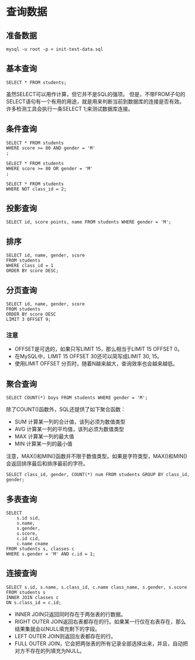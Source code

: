 # 查询数据

## 准备数据
```
mysql -u root -p < init-test-data.sql
```

## 基本查询
```
SELECT * FROM students;
```
虽然SELECT可以用作计算，但它并不是SQL的强项。
但是，不带FROM子句的SELECT语句有一个有用的用途，就是用来判断当前到数据库的连接是否有效。
许多检测工具会执行一条SELECT 1;来测试数据库连接。

## 条件查询
```
SELECT * FROM students 
WHERE score >= 80 AND gender = 'M'
;
```
```
SELECT * FROM students 
WHERE score >= 80 OR gender = 'M'
;
```
```
SELECT * FROM students 
WHERE NOT class_id = 2;
```

## 投影查询
```
SELECT id, score points, name FROM students WHERE gender = 'M';
```

## 排序
```
SELECT id, name, gender, score
FROM students
WHERE class_id = 1
ORDER BY score DESC;
```

## 分页查询
```
SELECT id, name, gender, score
FROM students
ORDER BY score DESC
LIMIT 3 OFFSET 9;
```
### 注意
- OFFSET是可选的，如果只写LIMIT 15，那么相当于LIMIT 15 OFFSET 0。
- 在MySQL中，LIMIT 15 OFFSET 30还可以简写成LIMIT 30, 15。
- 使用LIMIT <M> OFFSET <N>分页时，随着N越来越大，查询效率也会越来越低。

## 聚合查询
```
SELECT COUNT(*) boys FROM students WHERE gender = 'M';
```
除了COUNT()函数外，SQL还提供了如下聚合函数：
- SUM	计算某一列的合计值，该列必须为数值类型
- AVG	计算某一列的平均值，该列必须为数值类型
- MAX	计算某一列的最大值
- MIN	计算某一列的最小值

注意，MAX()和MIN()函数并不限于数值类型。如果是字符类型，MAX()和MIN()会返回排序最后和排序最前的字符。

```
SELECT class_id, gender, COUNT(*) num FROM students GROUP BY class_id, gender;
```

## 多表查询
```
SELECT
    s.id sid,
    s.name,
    s.gender,
    s.score,
    c.id cid,
    c.name cname
FROM students s, classes c
WHERE s.gender = 'M' AND c.id = 1;
```

## 连接查询
```
SELECT s.id, s.name, s.class_id, c.name class_name, s.gender, s.score
FROM students s
INNER JOIN classes c
ON s.class_id = c.id;
```

- INNER JOIN只返回同时存在于两张表的行数据。
- RIGHT OUTER JOIN返回右表都存在的行。如果某一行仅在右表存在，那么结果集就会以NULL填充剩下的字段。
- LEFT OUTER JOIN则返回左表都存在的行。
- FULL OUTER JOIN，它会把两张表的所有记录全部选择出来，并且，自动把对方不存在的列填充为NULL。
